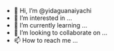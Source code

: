 - 👋 Hi, I’m @yidaguanaiyachi
- 👀 I’m interested in ...
- 🌱 I’m currently learning ...
- 💞️ I’m looking to collaborate on ...
- 📫 How to reach me ...

<!---
yidaguanaiyachi/yidaguanaiyachi is a ✨ special ✨ repository because its `README.md` (this file) appears on your GitHub profile.
You can click the Preview link to take a look at your changes.
--->
